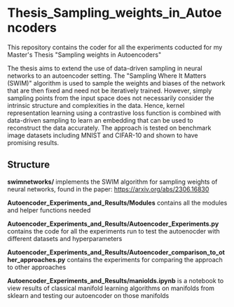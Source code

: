 # Thesis_Sampling_weights_in_Autoencoders

This repository contains the coder for all the experiments coducted for my Master's Thesis "Sampling weights in Autoencoders"

The thesis aims to extend the use of data-driven sampling in neural networks to an autoencoder setting. The "Sampling Where It Matters (SWIM)" algorithm is used to sample the weights and biases of the network that are then fixed and need not be iteratively trained. However, simply sampling points from the input space does not necessarily consider the intrinsic structure and complexities in the data. Hence, kernel representation learning using a contrastive loss function is combined with data-driven sampling to learn an embedding that can be used to reconstruct the data accurately. The approach is tested on benchmark image datasets including MNIST and CIFAR-10 and shown to have promising results. 

Structure
------------
**swimnetworks/** implements the SWIM algorithm for sampling weights of neural networks, found in the paper: https://arxiv.org/abs/2306.16830

**Autoencoder_Experiments_and_Results/Modules** contains all the modules and helper functions needed

**Autoencoder_Experiments_and_Results/Autoencoder_Experiments.py** contains the code for all the experiments run to test the autoenocder with different datasets and hyperparameters

**Autoencoder_Experiments_and_Results/Autoencoder_comparison_to_other_approaches.py** contains the experiments for comparing the approach to other approaches

**Autoencoder_Experiments_and_Results/maniolds.ipynb** is a notebook to view results of classical manifold learning algorithms on manifolds from sklearn and testing our autoencoder on those manifolds

